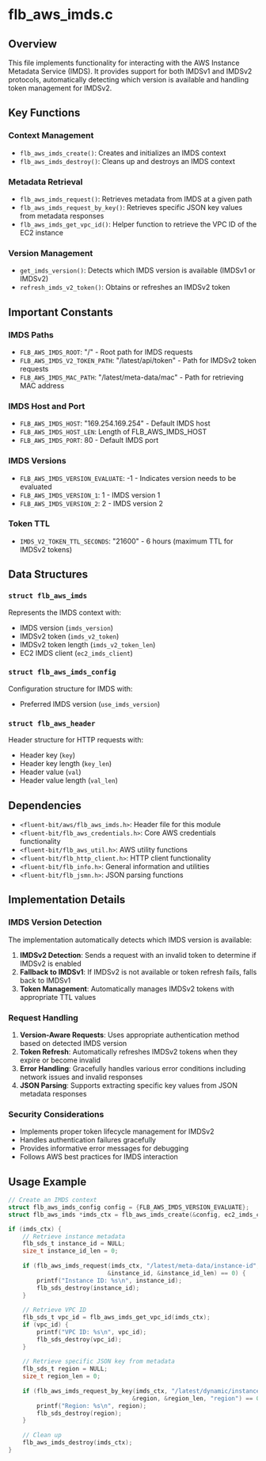 # flb_aws_imds.c

## Overview

This file implements functionality for interacting with the AWS Instance Metadata Service (IMDS). It provides support for both IMDSv1 and IMDSv2 protocols, automatically detecting which version is available and handling token management for IMDSv2.

## Key Functions

### Context Management

- `flb_aws_imds_create()`: Creates and initializes an IMDS context
- `flb_aws_imds_destroy()`: Cleans up and destroys an IMDS context

### Metadata Retrieval

- `flb_aws_imds_request()`: Retrieves metadata from IMDS at a given path
- `flb_aws_imds_request_by_key()`: Retrieves specific JSON key values from metadata responses
- `flb_aws_imds_get_vpc_id()`: Helper function to retrieve the VPC ID of the EC2 instance

### Version Management

- `get_imds_version()`: Detects which IMDS version is available (IMDSv1 or IMDSv2)
- `refresh_imds_v2_token()`: Obtains or refreshes an IMDSv2 token

## Important Constants

### IMDS Paths
- `FLB_AWS_IMDS_ROOT`: "/" - Root path for IMDS requests
- `FLB_AWS_IMDS_V2_TOKEN_PATH`: "/latest/api/token" - Path for IMDSv2 token requests
- `FLB_AWS_IMDS_MAC_PATH`: "/latest/meta-data/mac" - Path for retrieving MAC address

### IMDS Host and Port
- `FLB_AWS_IMDS_HOST`: "169.254.169.254" - Default IMDS host
- `FLB_AWS_IMDS_HOST_LEN`: Length of FLB_AWS_IMDS_HOST
- `FLB_AWS_IMDS_PORT`: 80 - Default IMDS port

### IMDS Versions
- `FLB_AWS_IMDS_VERSION_EVALUATE`: -1 - Indicates version needs to be evaluated
- `FLB_AWS_IMDS_VERSION_1`: 1 - IMDS version 1
- `FLB_AWS_IMDS_VERSION_2`: 2 - IMDS version 2

### Token TTL
- `IMDS_V2_TOKEN_TTL_SECONDS`: "21600" - 6 hours (maximum TTL for IMDSv2 tokens)

## Data Structures

### `struct flb_aws_imds`
Represents the IMDS context with:
- IMDS version (`imds_version`)
- IMDSv2 token (`imds_v2_token`)
- IMDSv2 token length (`imds_v2_token_len`)
- EC2 IMDS client (`ec2_imds_client`)

### `struct flb_aws_imds_config`
Configuration structure for IMDS with:
- Preferred IMDS version (`use_imds_version`)

### `struct flb_aws_header`
Header structure for HTTP requests with:
- Header key (`key`)
- Header key length (`key_len`)
- Header value (`val`)
- Header value length (`val_len`)

## Dependencies

- `<fluent-bit/aws/flb_aws_imds.h>`: Header file for this module
- `<fluent-bit/flb_aws_credentials.h>`: Core AWS credentials functionality
- `<fluent-bit/flb_aws_util.h>`: AWS utility functions
- `<fluent-bit/flb_http_client.h>`: HTTP client functionality
- `<fluent-bit/flb_info.h>`: General information and utilities
- `<fluent-bit/flb_jsmn.h>`: JSON parsing functions

## Implementation Details

### IMDS Version Detection

The implementation automatically detects which IMDS version is available:

1. **IMDSv2 Detection**: Sends a request with an invalid token to determine if IMDSv2 is enabled
2. **Fallback to IMDSv1**: If IMDSv2 is not available or token refresh fails, falls back to IMDSv1
3. **Token Management**: Automatically manages IMDSv2 tokens with appropriate TTL values

### Request Handling

1. **Version-Aware Requests**: Uses appropriate authentication method based on detected IMDS version
2. **Token Refresh**: Automatically refreshes IMDSv2 tokens when they expire or become invalid
3. **Error Handling**: Gracefully handles various error conditions including network issues and invalid responses
4. **JSON Parsing**: Supports extracting specific key values from JSON metadata responses

### Security Considerations

- Implements proper token lifecycle management for IMDSv2
- Handles authentication failures gracefully
- Provides informative error messages for debugging
- Follows AWS best practices for IMDS interaction

## Usage Example

```c
// Create an IMDS context
struct flb_aws_imds_config config = {FLB_AWS_IMDS_VERSION_EVALUATE};
struct flb_aws_imds *imds_ctx = flb_aws_imds_create(&config, ec2_imds_client);

if (imds_ctx) {
    // Retrieve instance metadata
    flb_sds_t instance_id = NULL;
    size_t instance_id_len = 0;
    
    if (flb_aws_imds_request(imds_ctx, "/latest/meta-data/instance-id", 
                            &instance_id, &instance_id_len) == 0) {
        printf("Instance ID: %s\n", instance_id);
        flb_sds_destroy(instance_id);
    }
    
    // Retrieve VPC ID
    flb_sds_t vpc_id = flb_aws_imds_get_vpc_id(imds_ctx);
    if (vpc_id) {
        printf("VPC ID: %s\n", vpc_id);
        flb_sds_destroy(vpc_id);
    }
    
    // Retrieve specific JSON key from metadata
    flb_sds_t region = NULL;
    size_t region_len = 0;
    
    if (flb_aws_imds_request_by_key(imds_ctx, "/latest/dynamic/instance-identity/document",
                                   &region, &region_len, "region") == 0) {
        printf("Region: %s\n", region);
        flb_sds_destroy(region);
    }
    
    // Clean up
    flb_aws_imds_destroy(imds_ctx);
}
```